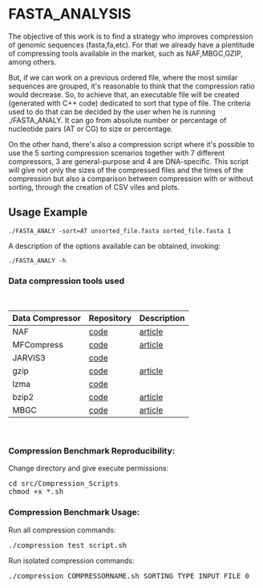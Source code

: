 # FASTA_ANALYSIS

The objective of this work is to find a strategy who improves compression of genomic sequences (fasta,fa,etc). For that we already have a plentitude of compressing tools available in the market, such as NAF,MBGC,GZIP, among others.

But, if we can work on a previous ordered file, where the most similar sequences are grouped, it's reasonable to think that the compression ratio would decrease. So, to achieve that, an executable file will be created (generated with C++ code) dedicated to sort that type of file. The criteria used to do that can be decided by the user when he is running ./FASTA_ANALY. It can go from absolute number or percentage of nucleotide pairs (AT or CG) to size or percentage.

On the other hand, there's also a compression script where it's possible to use the 5 sorting compression scenarios together with 7 different compressors, 3 are general-purpose and 4 are DNA-specific. This script will give not only the sizes of the compressed files and the times of the compression but also a comparison between compression with or without sorting, through the creation of CSV viles and plots.

## Usage Example
` ./FASTA_ANALY -sort=AT unsorted_file.fasta sorted_file.fasta 1 `

A description of the options available can be obtained, invoking:

` ./FASTA_ANALY -h `



### Data compression tools used ###

<br>
<div align="center">

| Data Compressor | Repository | Description  |
|-----------------|------------|--------------|
| NAF             |<a href="https://github.com/KirillKryukov/naf">code</a>  | <a href="https://doi.org/10.1093/bioinformatics/btz144">article</a>|
| MFCompress      |<a href="http://sweet.ua.pt/ap/software/mfcompress/MFCompress-linux64-1.01.tgz">code</a>  | <a href="https://doi.org/10.1093/bioinformatics/btt594">article</a>|
| JARVIS3         |<a href="https://github.com/cobilab/jarvis3">code</a>  | |
| gzip           |<a href="https://ftp.eq.uc.pt/software/unix/gnu/gzip/">code</a>  | <a href="https://www.gnu.org/software/gzip/manual/gzip.pdf">article</a>|
| lzma            |<a href="https://tukaani.org/xz/">code</a>  | |
| bzip2           |<a href="https://sourceware.org/bzip2/">code</a>  | <a href="https://pi.kwarc.info/historic/systems/texlive/2000/texmf/doc/bzip2/manual.pdf">article</a>|
| MBGC         |<a href="https://github.com/kowallus/mbgc">code</a>  | <a href="https://doi.org/10.1093/gigascience/giab099">article</a> |

</div>
<br>

### Compression Benchmark Reproducibility: ###

Change directory and give execute permissions:
<pre>
cd src/Compression_Scripts
chmod +x *.sh
</pre>



### Compression Benchmark Usage: ###

Run all compression commands:
<pre>
./compression_test_script.sh
</pre>

Run isolated compression commands:
<pre>
./compression_COMPRESSORNAME.sh SORTING_TYPE INPUT_FILE 0
</pre>

